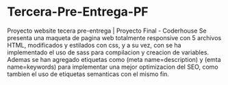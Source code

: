 # Tercera-Pre-Entrega-PF
Proyecto website tecera pre-entrega | Proyecto Final - Coderhouse
Se presenta una maqueta de pagina web totalmente responsive con 5 archivos HTML, modificados y estilados con css, y a su vez, con se ha implementado el uso de sass para compilacion y creacion de variables. Ademas se han agregado etiquetas como (meta name=description) y (emta name=keywords) para implementar una mejor optimizacion del SEO, como tambien el uso de etiquetas semanticas con el mismo fin.

